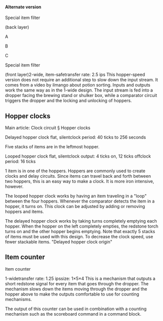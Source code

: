 #### Alternate version



























































Special item filter

(back layer)





A









































B

C









Special item filter

(front layer)2-wide, item-safetransfer rate: 2.5 ips
This hopper-speed version does not require an additional step to slow down the input stream. It comes from a video by ilmango about potion sorting. Inputs and outputs work the same way as in the 1-wide design. The input stream is fed into a dropper facing the brewing stand or shulker box, while a comparator circuit triggers the dropper and the locking and unlocking of hoppers.


## Hopper clocks
Main article: Clock circuit § Hopper clocks

























Delayed hopper clock
flat, silentclock period: 40 ticks to 256 seconds 

Five stacks of items are in the leftmost hopper.

















Looped hopper clock
flat, silentclock output: 4 ticks on, 12 ticks offclock period: 16 ticks

1 item is in one of the hoppers.
Hoppers are commonly used to create clocks and delay circuits. Since items can travel back and forth between two hoppers, this is an easy way to make a clock. It is more iron intensive, however.

The looped hopper clock works by having an item traveling in a "loop" between the four hoppers. Whenever the comparator detects the item in a hopper, it turns on. This clock can be adjusted by adding or removing hoppers and items.

The delayed hopper clock works by taking turns completely emptying each hopper. When the hopper on the left completely empties, the redstone torch turns on and the other hopper begins emptying. Note that exactly 5 stacks of items must be used with this design. To decrease the clock speed, use fewer stackable items. "Delayed hopper clock origin"


## Item counter























































Item counter 

1-widetransfer rate: 1.25 ipssize: 1×5×4
This is a mechanism that outputs a short redstone signal for every item that goes through the dropper. The mechanism slows down the items moving through the dropper and the hopper above to make the outputs comfortable to use for counting mechanisms.

The output of this counter can be used in combination with a counting mechanism such as the scoreboard command in a command block.




